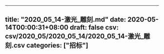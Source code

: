 
---
title: "2020_05_14-激光_雕刻.md"
date: 2020-05-14T00:00:31+08:00
draft: false
csv: csv/2020_05/2020_05_14/2020_05_14-激光_雕刻.csv
categories: ["招标"]
---
